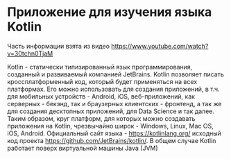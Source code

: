 # Приложение для изучения языка Kotlin

Часть информации взята из видео https://www.youtube.com/watch?v=30tchn0TjaM

Kotlin - статически типизированный язык программирования, созданный и развиваемый компанией JetBrains.
Kotlin позволяет писать кроссплатформенный код, который будет применяться на всех платформах.
Его можно использовать для создания приложений, в т.ч. для мобильных устройств - Android, iOS, веб-приложений, как серверных - бекэнд, так и браузерных клиентских - фронтенд, а так же для создания десктопных приложений, для Data Science и так далее.
Таким образом, круг платформ, для которых можно создавать приложения на Kotlin, чрезвычайно широк - Windows, Linux, Mac OS, iOS, Android.
Официальный сайт языка - https://kotlinlang.org/
исходный код проекта https://github.com/JetBrains/kotlin/.
В общем случае Kotlin работает поверх виртуальной машины Java (JVM)